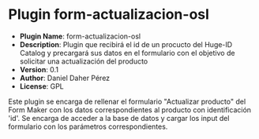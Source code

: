 # Plugin form-actualizacion-osl

- **Plugin Name**: form-actualizacion-osl
- **Description**: Plugin que recibirá el id de un procucto del Huge-ID Catalog y precargará sus datos en el formulario con el objetivo de solicitar una actualización del producto
- **Version**: 0.1
- **Author**: Daniel Daher Pérez
- **License**: GPL

Este plugin se encarga de rellenar el formulario "Actualizar producto" del Form Maker con los datos correspondientes al producto con identificación 'id'. Se encarga de acceder a la base de datos y cargar los input del formulario con los parámetros correspondientes.
